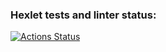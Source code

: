 ### Hexlet tests and linter status:
[![Actions Status](https://github.com/budars/java-project-61/actions/workflows/hexlet-check.yml/badge.svg)](https://github.com/budars/java-project-61/actions)
